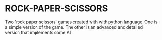 # ROCK-PAPER-SCISSORS
Two 'rock paper scissors' games created with with python language. One is a simple version of the game. The other is an advanced and detailed version that implements some AI

